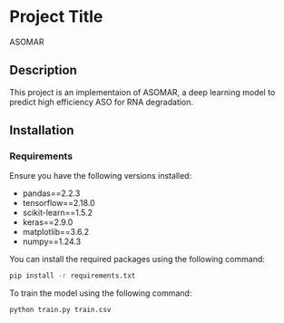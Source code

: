 # Project Title
ASOMAR

## Description
This project is an implementaion of ASOMAR, a deep learning model to predict high efficiency ASO for RNA degradation.

## Installation

### Requirements
Ensure you have the following versions installed:

- pandas==2.2.3
- tensorflow==2.18.0
- scikit-learn==1.5.2
- keras==2.9.0
- matplotlib==3.6.2
- numpy==1.24.3

You can install the required packages using the following command:

```bash
pip install -r requirements.txt
```

To train the model using the following command:

```bash
python train.py train.csv
```

